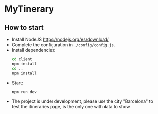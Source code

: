 # MyTinerary

## How to start

* Install NodeJS https://nodejs.org/es/download/
* Complete the configuration in ``./config/config.js``.
* Install dependencies:
  ```sh
  cd client
  npm install
  cd ..
  npm install
  ```
* Start:
  ```sh
  npm run dev
  ```
* The project is under development, please use the city "Barcelona" to test the itineraries page, is the only one with data to show
